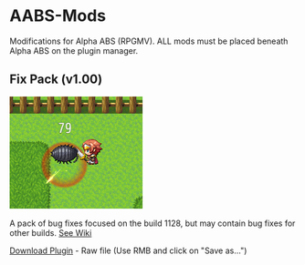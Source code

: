 # AABS-Mods
Modifications for Alpha ABS (RPGMV).
ALL mods must be placed beneath Alpha ABS on the plugin manager.

## Fix Pack (v1.00)
![](https://github.com/SMO-Valadorn/hello-world/blob/master/Images/Bug_Smash.png)

A pack of bug fixes focused on the build 1128, but may contain bug fixes for other builds. [See Wiki](https://github.com/SMO-Valadorn/AABS-Mods/wiki/Bug-Fixing-Pack)

[Download Plugin](https://github.com/SMO-Valadorn/AABS-Mods/blob/main/Mods/AABS_FixPack.js) - Raw file (Use RMB and click on "Save as...")
